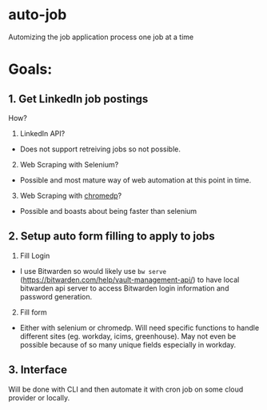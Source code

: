 # auto-job
Automizing the job application process one job at a time

# Goals:

## 1. Get LinkedIn job postings

How?

1. LinkedIn API?

* Does not support retreiving jobs so not possible.

2. Web Scraping with Selenium? 

* Possible and most mature way of web automation at this point in time.

3. Web Scraping with [chromedp](https://github.com/chromedp/chromedp)? 

* Possible and boasts about being faster than selenium

## 2. Setup auto form filling to apply to jobs

1. Fill Login

* I use Bitwarden so would likely use `bw serve` (https://bitwarden.com/help/vault-management-api/) to have local bitwarden api server to access Bitwarden login information and password generation.

2. Fill form

* Either with selenium or chromedp. Will need specific functions to handle different sites (eg. workday, icims, greenhouse). May not even be possible because of so many unique fields especially in workday.

## 3. Interface

Will be done with CLI and then automate it with cron job on some cloud provider or locally.
